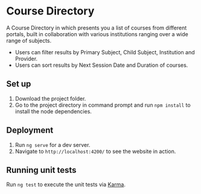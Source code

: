# Course Directory
A Course Directory in which presents you a list of courses from different portals, built in collaboration with various institutions ranging over a wide range of subjects.

* Users can filter results by Primary Subject, Child Subject, Institution and Provider.
* Users can sort results by Next Session Date and Duration of courses.


## Set up 

1. Download the project folder. 
2. Go to the project directory in command prompt and run `npm install` to install the node dependencies.

## Deployment

1. Run `ng serve` for a dev server. 
2. Navigate to `http://localhost:4200/` to see the website in action.


## Running unit tests

Run `ng test` to execute the unit tests via [Karma](https://karma-runner.github.io).


